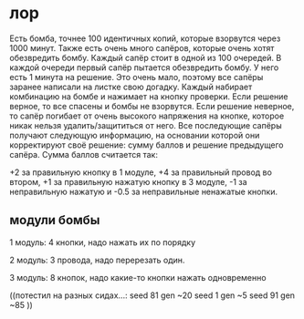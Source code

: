 # лор

Есть бомба, точнее 100 идентичных копий, которые взорвутся через 1000 минут. 
Также есть очень много сапёров, которые очень хотят обезвредить бомбу. Каждый сапёр стоит в одной из 100 очередей.
В каждой очереди первый сапёр пытается обезвредить бомбу. У него есть 1 минута на решение. 
Это очень мало, поэтому все сапёры заранее написали на листке свою догадку. 
Каждый набирает комбинацию на бомбе и нажимает на кнопку проверки. Если решение верное, то все спасены и бомбы не взорвутся.
Если решение неверное, то сапёр погибает от очень высокого напряжения на кнопке, которое никак нельзя удалить/защититься от него. 
Все последующие сапёры получают следующую информацию, на основании которой они корректируют своё решение: сумму баллов и решение предыдущего сапёра.
Сумма баллов считается так:

+2 за правильную кнопку в 1 модуле, +4 за правильный провод во втором, +1 за правильную нажатую кнопку в 3 модуле, 
-1 за неправильную нажатую и -0.5 за неправильные ненажатые кнопки.

## модули бомбы

1 модуль: 4 кнопки, надо нажать их по порядку

2 модуль: 3 провода, надо перерезать один.

3 модуль: 8 кнопок, надо какие-то кнопки нажать одновременно


((потестил на разных сидах...:
seed 81 gen ~20 
seed 1 gen ~5 
seed 91 gen ~85
))
